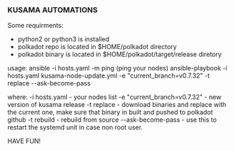 ### KUSAMA AUTOMATIONS ###

Some requirments:
* python2 or python3 is installed
* polkadot repo is located in $HOME/polkadot directory
* polkadot binary is located in $HOME/polkadot/target/release diretory

usage:
ansible -i hosts.yaml -m ping (ping your nodes)
ansible-playbook -i hosts.yaml kusama-node-update.yml -e "current_branch=v0.7.32" -t replace --ask-become-pass

where:
-i hosts.yaml - your nodes list
-e "current_branch=v0.7.32" - new version of kusama release
-t replace - download binaries and replace with the current one, make sure that binary in built and pushed to polkadot github
-t rebuild - rebuild from source
--ask-become-pass - use this to restart the systemd unit in case non root user.

HAVE FUN!
